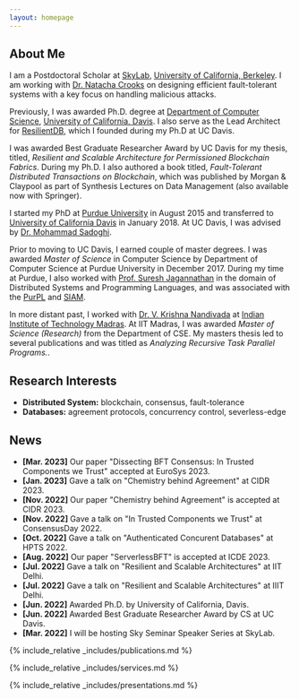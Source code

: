 ```yaml
---
layout: homepage
---
```


## About Me

I am a Postdoctoral Scholar at 
<a href="https://sky.cs.berkeley.edu/">SkyLab</a>, 
<a href="https://www.berkeley.edu/">University of California, Berkeley</a>.
I am working with <a href="https://nacrooks.github.io/">Dr. Natacha Crooks</a> on designing efficient fault-tolerant systems 
with a key focus on handling malicious attacks.
<br>

Previously, I was awarded Ph.D. degree at 
<a href="http://www.cs.ucdavis.edu/">Department of Computer Science</a>, 
<a href="https://www.ucdavis.edu/">University of California, Davis</a>. 
I also serve as the Lead Architect for <a href="https://resilientdb.com/">ResilientDB</a>, which I founded 
during my Ph.D at UC Davis.
<br>

I was awarded Best Graduate Researcher Award by UC Davis for my thesis, titled, 
<i>Resilient and Scalable Architecture for Permissioned Blockchain Fabrics</i>. 
During my Ph.D. I also authored a book titled, 
<i>Fault-Tolerant Distributed Transactions on Blockchain</i>, which was published by Morgan & Claypool as part of Synthesis Lectures on Data Management 
(also available now with Springer).
<br>

I started my PhD at <a href="https://www.purdue.edu/">Purdue University</a> 
in August 2015 and transferred to <a href="https://www.ucdavis.edu/">University of California Davis</a> 
in January 2018. At UC Davis, I was advised by
<a href="https://msadoghi.github.io/">Dr. Mohammad Sadoghi</a>. 

Prior to moving to UC Davis, I earned couple of master degrees.
I was awarded <i>Master of Science</i> in Computer Science by 
Department of Computer Science at Purdue University in December 2017.
During my time at Purdue, I also worked with <a href="https://www.cs.purdue.edu/homes/suresh/">Prof. 
Suresh Jagannathan</a> in the domain of Distributed Systems and Programming Languages, and was
associated with the <a href="http://purduepl.github.io/">PurPL</a> and <a href="https://www.siam.org/students/chapters/current/purdue.php">SIAM</a>.


In more distant past, I worked with <a href="http://www.cse.iitm.ac.in/~krishna/">Dr. V. Krishna Nandivada</a> 
at <a href="https://www.iitm.ac.in/">Indian Institute of Technology Madras</a>.
At IIT Madras, I was awarded <i>Master of Science (Research)</i> from the Department of CSE.
My masters thesis led to several publications and was titled as 
<i>Analyzing Recursive Task Parallel Programs.</i>.



## Research Interests

- **Distributed System:** blockchain, consensus, fault-tolerance
- **Databases:** agreement protocols, concurrency control, severless-edge

## News

- **[Mar. 2023]** Our paper "Dissecting BFT Consensus: In Trusted Components we Trust" accepted at EuroSys 2023.
- **[Jan. 2023]** Gave a talk on "Chemistry behind Agreement" at CIDR 2023.
- **[Nov. 2022]** Our paper "Chemistry behind Agreement" is accepted at CIDR 2023.
- **[Nov. 2022]** Gave a talk on "In Trusted Components we Trust" at ConsensusDay 2022.
- **[Oct. 2022]** Gave a talk on "Authenticated Concurent Databases" at HPTS 2022.
- **[Aug. 2022]** Our paper "ServerlessBFT" is accepted at ICDE 2023.
- **[Jul. 2022]** Gave a talk on "Resilient and Scalable Architectures" at IIT Delhi.
- **[Jul. 2022]** Gave a talk on "Resilient and Scalable Architectures" at IIIT Delhi.
- **[Jun. 2022]** Awarded Ph.D. by University of California, Davis.
- **[Jun. 2022]** Awarded Best Graduate Researcher Award by CS at UC Davis.
- **[Mar. 2022]** I will be hosting Sky Seminar Speaker Series at SkyLab.

{% include_relative _includes/publications.md %}

{% include_relative _includes/services.md %}

{% include_relative _includes/presentations.md %}
